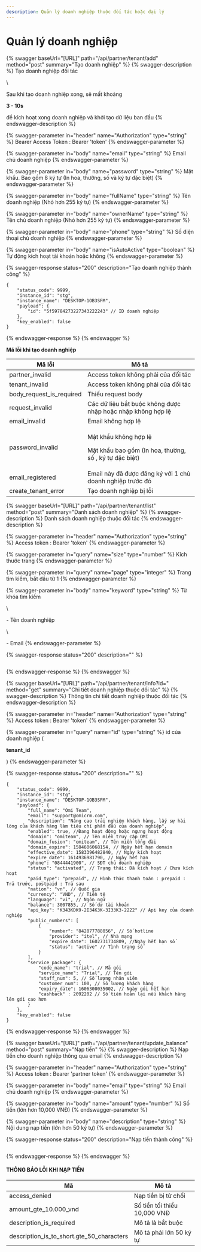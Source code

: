 ```yaml
---
description: Quản lý doanh nghiệp thuộc đối tác hoặc đại lý
---
```


# Quản lý doanh nghiệp

{% swagger baseUrl="[URL]" path="/api/partner/tenant/add" method="post" summary="Tạo doanh nghiệp" %}
{% swagger-description %}
Tạo doanh nghiệp đối tác

\


Sau khi tạo doanh nghiệp xong, sẽ mất khoảng 

**3 - 10s**

 để kích hoạt xong doanh nghiệp và khởi tạo dữ liệu ban đầu
{% endswagger-description %}

{% swagger-parameter in="header" name="Authorization" type="string" %}
Bearer Access Token : Bearer 'token'
{% endswagger-parameter %}

{% swagger-parameter in="body" name="email" type="string" %}
Email chủ doanh nghiệp
{% endswagger-parameter %}

{% swagger-parameter in="body" name="password" type="string" %}
Mật khẩu. Bao gồm 8 ký tự (In hoa, thường, số và ký tự đặc biệt)
{% endswagger-parameter %}

{% swagger-parameter in="body" name="fullName" type="string" %}
Tên doanh nghiệp (Nhỏ hơn 255 ký tự)
{% endswagger-parameter %}

{% swagger-parameter in="body" name="ownerName" type="string" %}
Tên chủ doanh nghiệp (Nhỏ hơn 255 ký tự)
{% endswagger-parameter %}

{% swagger-parameter in="body" name="phone" type="string" %}
Số điện thoại chủ doanh nghiệp
{% endswagger-parameter %}

{% swagger-parameter in="body" name="isAutoActive" type="boolean" %}
Tự động kích hoạt tài khoản hoặc không
{% endswagger-parameter %}

{% swagger-response status="200" description="Tạo doanh nghiệp thành công" %}
```
{
    "status_code": 9999,
    "instance_id": "stg",
    "instance_name": "DESKTOP-1OB3SFM",
    "payload": {
        "id": "5f59784273227343222243" // ID doanh nghiệp
    },
    "key_enabled": false
}
```
{% endswagger-response %}
{% endswagger %}

**Mã lỗi khi tạo doanh nghiệp**

| Mã lỗi                      | Mô tả                                                                                     |
| --------------------------- | ----------------------------------------------------------------------------------------- |
| partner\_invalid            | Access token không phải của đối tác                                                       |
| tenant\_invalid             | Access token không phải của đối tác                                                       |
| body\_request\_is\_required | Thiếu request body                                                                        |
| request\_invalid            | Các dữ liệu bắt buộc không được nhập hoặc nhập không hợp lệ                               |
| email\_invalid              | Email không hợp lệ                                                                        |
| password\_invalid           | <p>Mật khẩu không hợp lệ</p><p>Mật khẩu bao gồm (In hoa, thường, số , ký tự đặc biệt)</p> |
| email\_registered           | Email này đã được đăng ký với 1 chủ doanh nghiệp trước đó                                 |
| create\_tenant\_error       | Tạo doanh nghiệp bị lỗi                                                                   |



{% swagger baseUrl="[URL]" path="/api/partner/tenant/list" method="post" summary="Danh sách doanh nghiệp" %}
{% swagger-description %}
Danh sách doanh nghiệp thuộc đối tác
{% endswagger-description %}

{% swagger-parameter in="header" name="Authorization" type="string" %}
Access token : Bearer 'token'
{% endswagger-parameter %}

{% swagger-parameter in="query" name="size" type="number" %}
Kích thước trang
{% endswagger-parameter %}

{% swagger-parameter in="query" name="page" type="integer" %}
Trang tìm kiếm, bắt đầu từ 1
{% endswagger-parameter %}

{% swagger-parameter in="body" name="keyword" type="string" %}
Từ khóa tìm kiếm

\


\- Tên doanh nghiệp

\


\- Email
{% endswagger-parameter %}

{% swagger-response status="200" description="" %}
```
```
{% endswagger-response %}
{% endswagger %}

{% swagger baseUrl="[URL]" path="/api/partner/tenant/info?id=" method="get" summary="Chi tiết doanh nghiệp thuộc đối tác" %}
{% swagger-description %}
Thông tin chi tiết doanh nghiệp thuộc đối tác
{% endswagger-description %}

{% swagger-parameter in="header" name="Authorization" type="string" %}
Access token : Bearer 'token'
{% endswagger-parameter %}

{% swagger-parameter in="query" name="id" type="string" %}
id của doanh nghiệp (

**tenant_id**

)
{% endswagger-parameter %}

{% swagger-response status="200" description="" %}
```
{
    "status_code": 9999,
    "instance_id": "stg",
    "instance_name": "DESKTOP-1OB3SFM",
    "payload": {
        "full_name": "Omi Team",
        "email": "support@omicrm.com",
        "description": "Nâng cao trải nghiệm khách hàng, lấy sự hài lòng của khách hàng làm tiêu chí phấn đấu của doanh nghiệp",
        "enabled": true, //Đang hoạt động hoặc ngưng hoạt động
        "domain": "omiteam", // Tên miền truy cập OMI
        "domain_fusion": "omiteam", // Tên miền tổng đài
        "domain_expire": 1584606068154, // Ngày hết hạn domain
        "effective_date": 1583396482840, // Ngày kích hoạt
        "expire_date": 1614936981790, // Ngày hết hạn
        "phone": "0844441900", // SĐT chủ doanh nghiệp
        "status": "activated", // Trạng thái: Đã kích hoạt / Chưa kích hoạt
        "paid_type": "prepaid", // Hình thức thanh toán : prepaid : Trả trước, postpaid : Trả sau
        "nation": "vn", // Quốc gia
        "currency": "VND", // Tiền tệ
        "language": "vi", // Ngôn ngữ
        "balance": 3007855, // Số dư tài khoản
        "api_key": "K343KDK9-2I34K3K-3I33K3-2222" // Api key của doanh nghiệp
        "public_numbers": [
            {
                "number": "842877788056", // Số hotline
                "provider": "itel", // Nhà mạng
                "expire_date": 1602731734809, //Ngày hết hạn số
                "status": "active" // Tình trạng số
            }
        ],
        "service_package": {
            "code_name": "trial", // Mã gói
            "service_name": "Trial", // Tên gói
            "staff_num": 5, // Số lượng nhân viên
            "customer_num": 100, // Số lượng khách hàng
            "expiry_date": 1606300035002, // Ngày gói hết hạn
            "cashback" : 2092202 // Số tiền hoàn lại nếu khách hàng lên gói cao hơn
        }
    },
    "key_enabled": false
}
```
{% endswagger-response %}
{% endswagger %}

{% swagger baseUrl="[URL]" path="/api/partner/tenant/update_balance" method="post" summary="Nạp tiền" %}
{% swagger-description %}
Nạp tiền cho doanh nghiệp thông qua email
{% endswagger-description %}

{% swagger-parameter in="header" name="Authorization" type="string" %}
Access token : Bearer 'partner token'
{% endswagger-parameter %}

{% swagger-parameter in="body" name="email" type="string" %}
Email chủ doanh nghiệp
{% endswagger-parameter %}

{% swagger-parameter in="body" name="amount" type="number" %}
Số tiền (lớn hơn 10,000 VNĐ)
{% endswagger-parameter %}

{% swagger-parameter in="body" name="description" type="string" %}
Nội dung  nạp tiền (lớn hơn 50 ký tự)
{% endswagger-parameter %}

{% swagger-response status="200" description="Nạp tiền thành công" %}
```
```
{% endswagger-response %}
{% endswagger %}

#### THÔNG BÁO LỖI KHI NẠP TIỀN

| Mã                                             | Mô tả                        |
| ---------------------------------------------- | ---------------------------- |
| access\_denied                                 | Nạp tiền bị từ chối          |
| amount\_gte\_10.000\_vnd                       | Số tiền tối thiểu 10,000 VNĐ |
| description\_is\_required                      | Mô tả là bắt buộc            |
| description\_is\_to\_short.gte\_50\_characters | Mô tả phải lớn 50 ký tự      |

